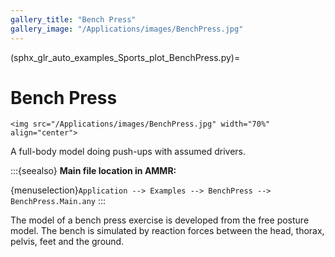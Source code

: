 ```yaml
---
gallery_title: "Bench Press"
gallery_image: "/Applications/images/BenchPress.jpg"
---
```


(sphx_glr_auto_examples_Sports_plot_BenchPress.py)=

# Bench Press

````{sidebar} **Example**
<img src="/Applications/images/BenchPress.jpg" width="70%" align="center">
````


A full-body model doing push-ups with assumed drivers.



:::{seealso}
**Main file location in AMMR:**

{menuselection}`Application --> Examples --> BenchPress --> BenchPress.Main.any`
:::

The model of a bench press exercise is developed from the free posture model.
The bench is simulated by reaction forces between the head, thorax, pelvis,
feet and the ground.
